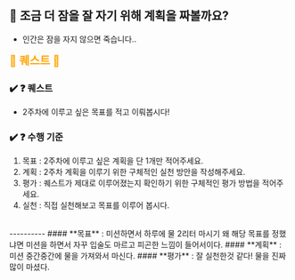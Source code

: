 ## 🚀 조금 더 잠을 잘 자기 위해 계획을 짜볼까요?
- 인간은 잠을 자지 않으면 죽습니다..


<h2 style="font-size:20px; color:orange; display: inline;">📜 퀘스트 📜</h2>

### ✔️ ❓ 퀘스트
- 2주차에 이루고 싶은 목표를 적고 이뤄봅시다!

### ✔️ ❓ 수행 기준

1. 목표 : 2주차에 이루고 싶은 계획을 단 1개만 적어주세요.
2. 계획 : 2주차 계획을 이루기 위한 구체적인 실천 방안을 작성해주세요.
3. 평가 : 퀘스트가 제대로 이루어졌는지 확인하기 위한 구체적인 평가 방법을 적어주세요.
4. 실천 : 직접 실천해보고 목표를 이루어 봅시다.

<br/>
----------
#### **목표** : 미션하면서 하루에 물 2리터 마시기 왜 해당 목표를 정했냐면 미션을 하면서 자꾸 입술도 마르고 피곤한 느낌이 들어서이다.
#### **계획** : 미션 중간중간에 물을 가져와서 마신다.
#### **평가** : 잘 실천한것 같다! 물을 진짜 많이 마셨다.

